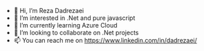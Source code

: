 - 👋 Hi, I’m Reza Dadrezaei
- 👀 I’m interested in .Net and pure javascript
- 🌱 I’m currently learning Azure Cloud
- 💞️ I’m looking to collaborate on .Net projects
- 📫 You can reach me on https://www.linkedin.com/in/dadrezaei/

<!---
dadrezaei/dadrezaei is a ✨ special ✨ repository because its `README.md` (this file) appears on your GitHub profile.
You can click the Preview link to take a look at your changes.
--->
